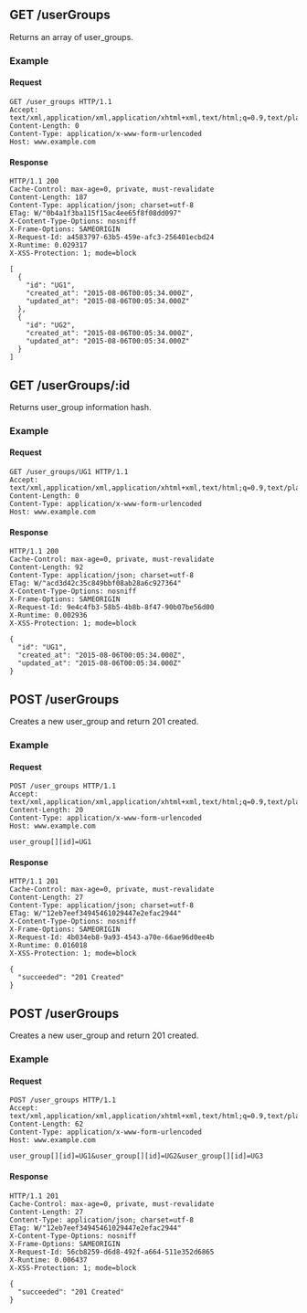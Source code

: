 ## GET /userGroups
Returns an array of user_groups.

### Example

#### Request
```
GET /user_groups HTTP/1.1
Accept: text/xml,application/xml,application/xhtml+xml,text/html;q=0.9,text/plain;q=0.8,image/png,*/*;q=0.5
Content-Length: 0
Content-Type: application/x-www-form-urlencoded
Host: www.example.com
```

#### Response
```
HTTP/1.1 200
Cache-Control: max-age=0, private, must-revalidate
Content-Length: 187
Content-Type: application/json; charset=utf-8
ETag: W/"0b4a1f3ba115f15ac4ee65f8f08dd097"
X-Content-Type-Options: nosniff
X-Frame-Options: SAMEORIGIN
X-Request-Id: a4583797-63b5-459e-afc3-256401ecbd24
X-Runtime: 0.029317
X-XSS-Protection: 1; mode=block

[
  {
    "id": "UG1",
    "created_at": "2015-08-06T00:05:34.000Z",
    "updated_at": "2015-08-06T00:05:34.000Z"
  },
  {
    "id": "UG2",
    "created_at": "2015-08-06T00:05:34.000Z",
    "updated_at": "2015-08-06T00:05:34.000Z"
  }
]
```

## GET /userGroups/:id
Returns user_group information hash.

### Example

#### Request
```
GET /user_groups/UG1 HTTP/1.1
Accept: text/xml,application/xml,application/xhtml+xml,text/html;q=0.9,text/plain;q=0.8,image/png,*/*;q=0.5
Content-Length: 0
Content-Type: application/x-www-form-urlencoded
Host: www.example.com
```

#### Response
```
HTTP/1.1 200
Cache-Control: max-age=0, private, must-revalidate
Content-Length: 92
Content-Type: application/json; charset=utf-8
ETag: W/"acd3d42c35c849bbf08ab28a6c927364"
X-Content-Type-Options: nosniff
X-Frame-Options: SAMEORIGIN
X-Request-Id: 9e4c4fb3-58b5-4b8b-8f47-90b07be56d00
X-Runtime: 0.002936
X-XSS-Protection: 1; mode=block

{
  "id": "UG1",
  "created_at": "2015-08-06T00:05:34.000Z",
  "updated_at": "2015-08-06T00:05:34.000Z"
}
```

## POST /userGroups
Creates a new user_group and return 201 created.

### Example

#### Request
```
POST /user_groups HTTP/1.1
Accept: text/xml,application/xml,application/xhtml+xml,text/html;q=0.9,text/plain;q=0.8,image/png,*/*;q=0.5
Content-Length: 20
Content-Type: application/x-www-form-urlencoded
Host: www.example.com

user_group[][id]=UG1
```

#### Response
```
HTTP/1.1 201
Cache-Control: max-age=0, private, must-revalidate
Content-Length: 27
Content-Type: application/json; charset=utf-8
ETag: W/"12eb7eef34945461029447e2efac2944"
X-Content-Type-Options: nosniff
X-Frame-Options: SAMEORIGIN
X-Request-Id: 4b034eb8-9a93-4543-a70e-66ae96d0ee4b
X-Runtime: 0.016018
X-XSS-Protection: 1; mode=block

{
  "succeeded": "201 Created"
}
```

## POST /userGroups
Creates a new user_group and return 201 created.

### Example

#### Request
```
POST /user_groups HTTP/1.1
Accept: text/xml,application/xml,application/xhtml+xml,text/html;q=0.9,text/plain;q=0.8,image/png,*/*;q=0.5
Content-Length: 62
Content-Type: application/x-www-form-urlencoded
Host: www.example.com

user_group[][id]=UG1&user_group[][id]=UG2&user_group[][id]=UG3
```

#### Response
```
HTTP/1.1 201
Cache-Control: max-age=0, private, must-revalidate
Content-Length: 27
Content-Type: application/json; charset=utf-8
ETag: W/"12eb7eef34945461029447e2efac2944"
X-Content-Type-Options: nosniff
X-Frame-Options: SAMEORIGIN
X-Request-Id: 56cb8259-d6d8-492f-a664-511e352d6865
X-Runtime: 0.006437
X-XSS-Protection: 1; mode=block

{
  "succeeded": "201 Created"
}
```
